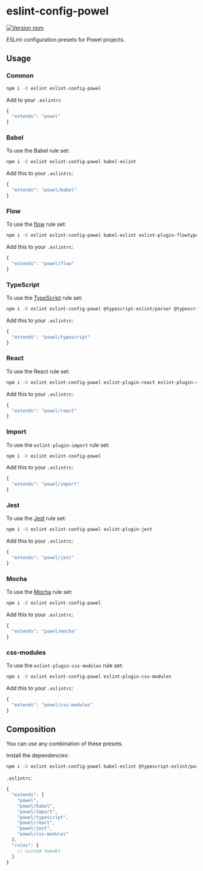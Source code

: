 # eslint-config-powel

[![Version npm](http://img.shields.io/npm/v/eslint-config-powel.svg?style=flat-square)](http://browsenpm.org/package/eslint-config-powel)

ESLint configuration presets for Powel projects.

## Usage

### Common

```sh
npm i -D eslint eslint-config-powel
```

Add to your `.eslintrc`

```js
{
  "extends": "powel"
}
```

### Babel

To use the Babel rule set:

```sh
npm i -D eslint eslint-config-powel babel-eslint
```

Add this to your `.eslintrc`:

```js
{
  "extends": "powel/babel"
}
```

### Flow

To use the [flow](https://flowtype.org) rule set:

```sh
npm i -D eslint eslint-config-powel babel-eslint eslint-plugin-flowtype eslint-plugin-flowtype-errors
```

Add this to your `.eslintrc`:

```js
{
  "extends": "powel/flow"
}
```

### TypeScript

To use the [TypeScript](https://www.typescriptlang.org/) rule set:

```sh
npm i -D eslint eslint-config-powel @typescript-eslint/parser @typescript-eslint/eslint-plugin eslint-import-resolver-typescript
```

Add this to your `.eslintrc`:

```js
{
  "extends": "powel/typescript"
}
```

### React

To use the React rule set:

```sh
npm i -D eslint eslint-config-powel eslint-plugin-react eslint-plugin-react-hooks
```

Add this to your `.eslintrc`:

```js
{
  "extends": "powel/react"
}
```

### Import

To use the `eslint-plugin-import` rule set:

```sh
npm i -D eslint eslint-config-powel
```

Add this to your `.eslintrc`:

```js
{
  "extends": "powel/import"
}
```

### Jest

To use the [Jest](http://facebook.github.io/jest/) rule set:

```sh
npm i -D eslint eslint-config-powel eslint-plugin-jest
```

Add this to your `.eslintrc`:

```js
{
  "extends": "powel/jest"
}
```

### Mocha

To use the [Mocha](https://mochajs.org/) rule set:

```sh
npm i -D eslint eslint-config-powel
```

Add this to your `.eslintrc`:

```js
{
  "extends": "powel/mocha"
}
```

### css-modules

To use the `eslint-plugin-css-modules` rule set:

```sh
npm i -D eslint eslint-config-powel eslint-plugin-css-modules
```

Add this to your `.eslintrc`:

```js
{
  "extends": "powel/css-modules"
}
```

## Composition

You can use any combination of these presets.

Install the dependencies:

```sh
npm i -D eslint eslint-config-powel babel-eslint @typescript-eslint/parser @typescript-eslint/eslint-plugin eslint-import-resolver-typescript eslint-plugin-react eslint-plugin-jest eslint-plugin-css-modules
```

`.eslintrc`:

```js
{
  "extends": [
    "powel",
    "powel/babel",
    "powel/import",
    "powel/typescript",
    "powel/react",
    "powel/jest",
    "powel/css-modules"
  ],
  "rules": {
    // custom tweaks
  }
}
```
